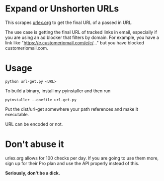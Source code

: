 
# Expand or Unshorten URLs

This scrapes [urlex.org](https://urlex.org) to get the final URL of a passed in URL. 

The use case is getting the final URL of tracked links in email, especially if you are using an ad blocker that filters by domain. For example, you have a link like "https://e.customeriomail.com/e/c/..." but you have blocked customeriomail.com.

# Usage

```shell
python url-get.py <URL>
```

To build a binary, install my pyinstaller and then run

```shell
pyinstaller --onefile url-get.py
```

Put the dist/url-get somewhere your path references and make it executable.

URL can be encoded or not.

# Don't abuse it

urlex.org allows for 100 checks per day. If you are going to use them more, sign up for their Pro plan and use the API properly instead of this.

**Seriously, don't be a dick.**
